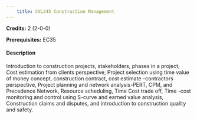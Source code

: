 ```yaml
---
    title: CVL245 Construction Management
---
```

**Credits:** 2 (2-0-0)



**Prerequisites:** EC35

#### Description 
Introduction to construction projects, stakeholders, phases in a project, Cost estimation from clients perspective, Project selection using time value of money concept, construction contract, cost estimate –contractors perspective, Project planning and network analysis-PERT, CPM, and Precedence Network, Resource scheduling, Time Cost trade off, Time -cost monitoring and control using S-curve and earned value analysis, Construction claims and disputes, and introduction to construction quality and safety.